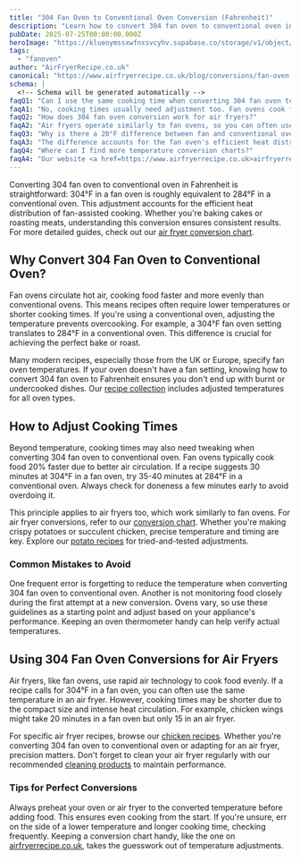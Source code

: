 ```yaml
---
title: "304 Fan Oven to Conventional Oven Conversion (Fahrenheit)"
description: "Learn how to convert 304 fan oven to conventional oven in Fahrenheit quickly and accurately for perfect cooking results every time."
pubDate: 2025-07-25T00:00:00.000Z
heroImage: "https://klueoymssxwfnxsvcyhv.supabase.co/storage/v1/object/public/Shmucket/304-fan-oven-to-conventional-oven-conversion-fahrenheit.png"
tags:
  - "fanoven"
author: "AirFryerRecipe.co.uk"
canonical: "https://www.airfryerrecipe.co.uk/blog/conversions/fan-oven-to-fahrenheit/304-fan-oven-to-conventional-oven-conversion-fahrenheit"
schema: |
  <!-- Schema will be generated automatically -->
faqQ1: "Can I use the same cooking time when converting 304 fan oven to conventional oven?"
faqA1: "No, cooking times usually need adjustment too. Fan ovens cook faster, so when using a conventional oven at the converted temperature (284°F), you'll typically need to add 5-10 minutes. Always check food a few minutes before the suggested time to prevent overcooking."
faqQ2: "How does 304 fan oven conversion work for air fryers?"
faqA2: "Air fryers operate similarly to fan ovens, so you can often use the same temperature (304°F). However, cooking times are usually shorter in air fryers due to their compact size and rapid air circulation. Start checking food about 5 minutes before the fan oven recipe suggests."
faqQ3: "Why is there a 20°F difference between fan and conventional ovens?"
faqA3: "The difference accounts for the fan oven's efficient heat distribution. The circulating air in fan ovens transfers heat more effectively to food, meaning you can achieve the same results at slightly lower temperatures compared to conventional ovens."
faqQ4: "Where can I find more temperature conversion charts?"
faqA4: "Our website <a href=https://www.airfryerrecipe.co.uk>airfryerrecipe.co.uk</a> offers comprehensive conversion charts for all cooking methods. You'll find specific guides for air fryers, fan ovens, and conventional ovens, along with adjusted recipes for perfect results every time."
---
```

<p>Converting 304 fan oven to conventional oven in Fahrenheit is straightforward: 304°F in a fan oven is roughly equivalent to 284°F in a conventional oven. This adjustment accounts for the efficient heat distribution of fan-assisted cooking. Whether you're baking cakes or roasting meats, understanding this conversion ensures consistent results. For more detailed guides, check out our <a href=https://www.airfryerrecipe.co.uk/air-fryer-conversion-chart>air fryer conversion chart</a>.</p>

<h2>Why Convert 304 Fan Oven to Conventional Oven?</h2>
<p>Fan ovens circulate hot air, cooking food faster and more evenly than conventional ovens. This means recipes often require lower temperatures or shorter cooking times. If you're using a conventional oven, adjusting the temperature prevents overcooking. For example, a 304°F fan oven setting translates to 284°F in a conventional oven. This difference is crucial for achieving the perfect bake or roast.</p>
<p>Many modern recipes, especially those from the UK or Europe, specify fan oven temperatures. If your oven doesn't have a fan setting, knowing how to convert 304 fan oven to Fahrenheit ensures you don't end up with burnt or undercooked dishes. Our <a href=https://www.airfryerrecipe.co.uk/recipes>recipe collection</a> includes adjusted temperatures for all oven types.</p>

<h2>How to Adjust Cooking Times</h2>
<p>Beyond temperature, cooking times may also need tweaking when converting 304 fan oven to conventional oven. Fan ovens typically cook food 20% faster due to better air circulation. If a recipe suggests 30 minutes at 304°F in a fan oven, try 35-40 minutes at 284°F in a conventional oven. Always check for doneness a few minutes early to avoid overdoing it.</p>
<p>This principle applies to air fryers too, which work similarly to fan ovens. For air fryer conversions, refer to our <a href=https://www.airfryerrecipe.co.uk/air-fryer-conversion-chart>conversion chart</a>. Whether you're making crispy potatoes or succulent chicken, precise temperature and timing are key. Explore our <a href=https://www.airfryerrecipe.co.uk/recipe-category/potatoes>potato recipes</a> for tried-and-tested adjustments.</p>

<h3>Common Mistakes to Avoid</h3>
<p>One frequent error is forgetting to reduce the temperature when converting 304 fan oven to conventional oven. Another is not monitoring food closely during the first attempt at a new conversion. Ovens vary, so use these guidelines as a starting point and adjust based on your appliance's performance. Keeping an oven thermometer handy can help verify actual temperatures.</p>

<h2>Using 304 Fan Oven Conversions for Air Fryers</h2>
<p>Air fryers, like fan ovens, use rapid air technology to cook food evenly. If a recipe calls for 304°F in a fan oven, you can often use the same temperature in an air fryer. However, cooking times may be shorter due to the compact size and intense heat circulation. For example, chicken wings might take 20 minutes in a fan oven but only 15 in an air fryer.</p>
<p>For specific air fryer recipes, browse our <a href=https://www.airfryerrecipe.co.uk/recipe-category/chicken>chicken recipes</a>. Whether you're converting 304 fan oven to conventional oven or adapting for an air fryer, precision matters. Don't forget to clean your air fryer regularly with our recommended <a href=https://www.airfryerrecipe.co.uk/air-fryer-cleaner>cleaning products</a> to maintain performance.</p>

<h3>Tips for Perfect Conversions</h3>
<p>Always preheat your oven or air fryer to the converted temperature before adding food. This ensures even cooking from the start. If you're unsure, err on the side of a lower temperature and longer cooking time, checking frequently. Keeping a conversion chart handy, like the one on <a href=https://www.airfryerrecipe.co.uk>airfryerrecipe.co.uk</a>, takes the guesswork out of temperature adjustments.</p>
